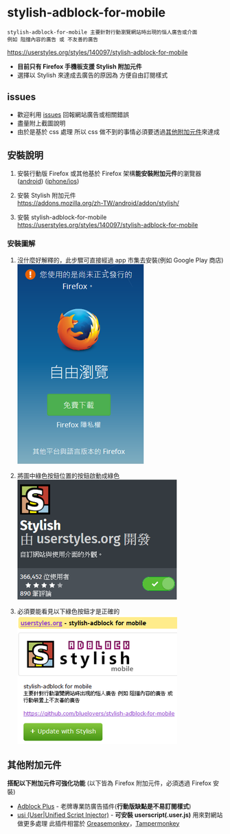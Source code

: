 # stylish-adblock-for-mobile

```
stylish-adblock-for-mobile 主要針對行動瀏覽網站時出現的惱人廣告或介面
例如 阻擋內容的廣告 或 不友善的廣告
```

https://userstyles.org/styles/140097/stylish-adblock-for-mobile

- **目前只有 Firefox 手機板支援 Stylish 附加元件**
- 選擇以 Stylish 來達成去廣告的原因為 方便自由訂閱樣式

## issues

- 歡迎利用 [issues](https://github.com/bluelovers/stylish-adblock-for-mobile/issues) 回報網站廣告或相關錯誤
- 盡量附上截圖說明
- 由於是基於 css 處理 所以 css 做不到的事情必須要透過[其他附加元件](#其他附加元件)來達成

## 安裝說明

1. 安裝行動版 Firefox 或其他基於 Firefox 架構**能安裝附加元件**的瀏覽器 <br/>
([android](https://www.mozilla.org/zh-TW/firefox/android/))
([iphone/ios](https://www.mozilla.org/zh-TW/firefox/ios/))

2. 安裝 Stylish 附加元件 <br/>
https://addons.mozilla.org/zh-TW/android/addon/stylish/

3. 安裝 stylish-adblock-for-mobile <br/>
https://userstyles.org/styles/140097/stylish-adblock-for-mobile

### 安裝圖解

1. 沒什麼好解釋的，此步驟可直接經過 app 市集去安裝(例如 Google Play 商店)
<br/>![readme01.png](.\res\readme01.png)

2. 將圖中綠色按鈕位置的按鈕啟動成綠色
<br/>![readme02.png](.\res\readme02.png)

3. 必須要能看見以下綠色按鈕才是正確的
<br/>![readme01.png](.\res\readme03.png)

## 其他附加元件

**搭配以下附加元件可強化功能** 
(以下皆為 Firefox 附加元件，必須透過 Firefox 安裝)

* [Adblock Plus](https://addons.mozilla.org/zh-TW/android/addon/adblock-plus/) - 老牌專業防廣告插件(**行動版缺點是不易訂閱樣式**)
* [usi (User|Unified Script Injector)](https://addons.mozilla.org/zh-TW/android/addon/userunified-script-injec.user.js) - **可安裝 userscript(.user.js)** 用來對網站做更多處理
此插件相當於 [Greasemonkey](https://addons.mozilla.org/en-US/firefox/addon/greasemonkey/)，[Tampermonkey](https://chrome.google.com/webstore/detail/tampermonkey/dhdgffkkebhmkfjojejmpbldmpobfkfo)
